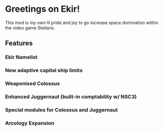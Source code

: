 # Greetings on Ekir!
This mod is my own lil pride and joy to go increase space domination within the video game Stellaris.
## Features
### Ekir Namelist
### New adaptive capital ship limits
### Weaponised Colossus
### Enhanced Juggernaut (built-in comptability w/ NSC3)
### Special modules for Colossus and Juggernaut
### Arcology Expansion
